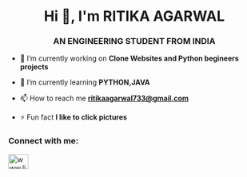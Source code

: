 
<h1 align="center">Hi 👋, I'm RITIKA AGARWAL</h1>
<h3 align="center">AN ENGINEERING STUDENT FROM INDIA</h3>


- 🔭 I’m currently working on **Clone Websites and Python begineers projects**

- 🌱 I’m currently learning **PYTHON,JAVA**

- 📫 How to reach me **ritikaagarwal733@gmail.com**

- ⚡ Fun fact **I like to click pictures**

<h3 align="left">Connect with me:</h3>
<p align="left">
<a href="https://linkedin.com/in/www.linkedin.com/in/ritika-agarwal-89b150325" target="blank"><img align="center" src="https://raw.githubusercontent.com/rahuldkjain/github-profile-readme-generator/master/src/images/icons/Social/linked-in-alt.svg" alt="www.linkedin.com/in/ritika-agarwal-89b150325" height="30" width="40" /></a>
</p>

<!---
ritika20246215/ritika20246215 is a ✨ special ✨ repository because its `README.md` (this file) appears on your GitHub profile.
You can click the Preview link to take a look at your changes.
--->
